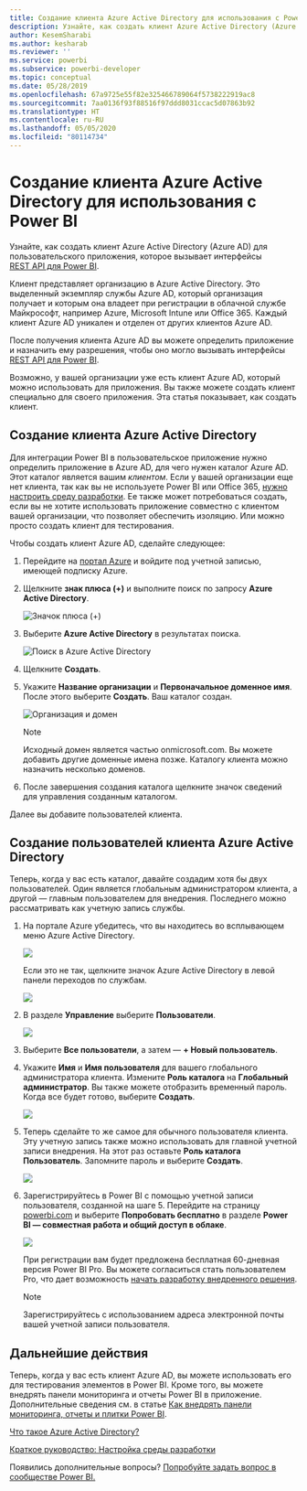 ```yaml
---
title: Создание клиента Azure Active Directory для использования с Power BI
description: Узнайте, как создать клиент Azure Active Directory (Azure AD) для пользовательского приложения, которое вызывает интерфейсы REST API для Power BI.
author: KesemSharabi
ms.author: kesharab
ms.reviewer: ''
ms.service: powerbi
ms.subservice: powerbi-developer
ms.topic: conceptual
ms.date: 05/28/2019
ms.openlocfilehash: 67a9725e55f82e325466789064f5738222919ac8
ms.sourcegitcommit: 7aa0136f93f88516f97ddd8031ccac5d07863b92
ms.translationtype: HT
ms.contentlocale: ru-RU
ms.lasthandoff: 05/05/2020
ms.locfileid: "80114734"
---
```

# <a name="create-an-azure-active-directory-tenant-to-use-with-power-bi"></a>Создание клиента Azure Active Directory для использования с Power BI

Узнайте, как создать клиент Azure Active Directory (Azure AD) для пользовательского приложения, которое вызывает интерфейсы [REST API для Power BI](../automation/rest-api-reference.md).

Клиент представляет организацию в Azure Active Directory. Это выделенный экземпляр службы Azure AD, который организация получает и которым она владеет при регистрации в облачной службе Майкрософт, например Azure, Microsoft Intune или Office 365. Каждый клиент Azure AD уникален и отделен от других клиентов Azure AD.

После получения клиента Azure AD вы можете определить приложение и назначить ему разрешения, чтобы оно могло вызывать интерфейсы [REST API для Power BI](../automation/rest-api-reference.md).

Возможно, у вашей организации уже есть клиент Azure AD, который можно использовать для приложения. Вы также можете создать клиент специально для своего приложения. Эта статья показывает, как создать клиент.

## <a name="create-an-azure-active-directory-tenant"></a>Создание клиента Azure Active Directory

Для интеграции Power BI в пользовательское приложение нужно определить приложение в Azure AD, для чего нужен каталог Azure AD. Этот каталог является вашим *клиентом*. Если у вашей организации еще нет клиента, так как вы не используете Power BI или Office 365, [нужно настроить среду разработки](https://docs.microsoft.com/azure/active-directory/develop/active-directory-howto-tenant). Ее также может потребоваться создать, если вы не хотите использовать приложение совместно с клиентом вашей организации, что позволяет обеспечить изоляцию. Или можно просто создать клиент для тестирования.

Чтобы создать клиент Azure AD, сделайте следующее:

1. Перейдите на [портал Azure](https://portal.azure.com) и войдите под учетной записью, имеющей подписку Azure.

2. Щелкните **знак плюса (+)** и выполните поиск по запросу **Azure Active Directory**.

    ![Значок плюса (+)](media/create-an-azure-active-directory-tenant/new-directory.png)

3. Выберите **Azure Active Directory** в результатах поиска.

    ![Поиск в Azure Active Directory](media/create-an-azure-active-directory-tenant/new-directory2.png)

4. Щелкните **Создать**.

5. Укажите **Название организации** и **Первоначальное доменное имя**. После этого выберите **Создать**. Ваш каталог создан.

    ![Организация и домен](media/create-an-azure-active-directory-tenant/organization-and-domain.png)

   > [!NOTE]
   > Исходный домен является частью onmicrosoft.com. Вы можете добавить другие доменные имена позже. Каталогу клиента можно назначить несколько доменов.

6. После завершения создания каталога щелкните значок сведений для управления созданным каталогом.

Далее вы добавите пользователей клиента.

## <a name="create-azure-active-directory-tenant-users"></a>Создание пользователей клиента Azure Active Directory

Теперь, когда у вас есть каталог, давайте создадим хотя бы двух пользователей. Один является глобальным администратором клиента, а другой — главным пользователем для внедрения. Последнего можно рассматривать как учетную запись службы.

1. На портале Azure убедитесь, что вы находитесь во всплывающем меню Azure Active Directory.

    ![](media/create-an-azure-active-directory-tenant/aad-flyout.png)

    Если это не так, щелкните значок Azure Active Directory в левой панели переходов по службам.

    ![](media/create-an-azure-active-directory-tenant/aad-service.png)

2. В разделе **Управление** выберите **Пользователи**.

    ![](media/create-an-azure-active-directory-tenant/users-and-groups.png)

3. Выберите **Все пользователи**, а затем — **+ Новый пользователь**.

4. Укажите **Имя** и **Имя пользователя** для вашего глобального администратора клиента. Измените **Роль каталога** на **Глобальный администратор**. Вы также можете отобразить временный пароль. Когда все будет готово, выберите **Создать**.

    ![](media/create-an-azure-active-directory-tenant/global-admin.png)

5. Теперь сделайте то же самое для обычного пользователя клиента. Эту учетную запись также можно использовать для главной учетной записи внедрения. На этот раз оставьте **Роль каталога** **Пользователь**. Запомните пароль и выберите **Создать**.

    ![](media/create-an-azure-active-directory-tenant/pbiembed-user.png)

6. Зарегистрируйтесь в Power BI с помощью учетной записи пользователя, созданной на шаге 5. Перейдите на страницу [powerbi.com](https://powerbi.microsoft.com/get-started/) и выберите **Попробовать бесплатно** в разделе **Power BI — совместная работа и общий доступ в облаке**.

    ![](media/create-an-azure-active-directory-tenant/try-powerbi-free.png)

    При регистрации вам будет предложена бесплатная 60-дневная версия Power BI Pro. Вы можете согласиться стать пользователем Pro, что дает возможность [начать разработку внедренного решения](embed-sample-for-customers.md).

   > [!NOTE]
   > Зарегистрируйтесь с использованием адреса электронной почты вашей учетной записи пользователя.

## <a name="next-steps"></a>Дальнейшие действия

Теперь, когда у вас есть клиент Azure AD, вы можете использовать его для тестирования элементов в Power BI. Кроме того, вы можете внедрять панели мониторинга и отчеты Power BI в приложение. Дополнительные сведения см. в статье [Как внедрять панели мониторинга, отчеты и плитки Power BI](embed-sample-for-customers.md).

[Что такое Azure Active Directory?](https://docs.microsoft.com/azure/active-directory/active-directory-whatis) 
 
[Краткое руководство: Настройка среды разработки](https://docs.microsoft.com/azure/active-directory/develop/active-directory-howto-tenant)  

Появились дополнительные вопросы? [Попробуйте задать вопрос в сообществе Power BI.](https://community.powerbi.com/)
